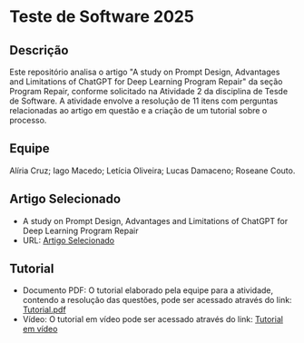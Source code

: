 # Teste de Software 2025

## Descrição
Este repositório analisa o artigo "A study on Prompt Design, Advantages and Limitations of ChatGPT for Deep Learning Program Repair" da seção Program Repair, conforme solicitado na Atividade 2 da disciplina de Tesde de Software. A atividade envolve a resolução de 11 itens com perguntas relacionadas ao artigo em questão e a criação de um tutorial sobre o processo.

## Equipe
Alíria Cruz;
Iago Macedo;
Letícia Oliveira;
Lucas Damaceno;
Roseane Couto.

## Artigo Selecionado
- A study on Prompt Design, Advantages and Limitations of ChatGPT for Deep Learning Program Repair
- URL: [Artigo Selecionado](https://arxiv.org/abs/2304.08191)

## Tutorial
- Documento PDF: O tutorial elaborado pela equipe para a atividade, contendo a resolução das questões, pode ser acessado através do link: [Tutorial.pdf](https://docs.google.com/document/d/1hDZbYzkAOsqmOHA5Y710U5CNVyYACu7kTKu3OYGjzec/edit?usp=sharing)
- Vídeo: O tutorial em vídeo pode ser acessado através do link: [Tutorial em vídeo](https://www.canva.com/design/DAGqdUOZgKo/8_MIOj3y8OOQZ3sBa09mDA/watch?utm_content=DAGqdUOZgKo&utm_campaign=designshare&utm_medium=link2&utm_source=uniquelinks&utlId=h9aa2f25b42) 
